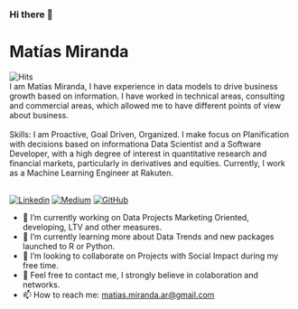 ### Hi there 👋

# Matías Miranda
<img src="https://hitcounter.pythonanywhere.com/count/tag.svg?url=https%3A%2F%2Fgithub.com%2FMatiasArgentina" alt="Hits">
<br>
I am Matías Miranda, I have experience in data models to drive business growth based on information. I have worked in technical areas, consulting and commercial areas, which allowed me to have different points of view about business.
<br> <br>
Skills: I am Proactive, Goal Driven, Organized. I make focus on Planification with decisions based on informationa Data Scientist and a Software Developer, with a high degree of interest in quantitative  research and financial markets, particularly in derivatives and equities. Currently, I work as a Machine Learning Engineer at Rakuten. <br/>
<br>

[![Linkedin](https://img.shields.io/badge/-LinkedIn-blue?logo=Linkedin&logoColor=white&link=https://www.linkedin.com/in/matias-miranda/?locale=en_US)](https://www.linkedin.com/in/matias-miranda/?locale=en_US)
[![Medium](https://img.shields.io/badge/Gitlab-Link-orange)](https://gitlab.com/m.miranda)
[![GitHub](https://img.shields.io/github/followers/matiasargentina?label=follow&style=social)](https://github.com/matiasargentina)

- 🔭 I’m currently working on Data Projects Marketing Oriented, developing, LTV and other measures.
- 🌱 I’m currently learning more about Data Trends and new packages launched to R or Python.
- 👯 I’m looking to collaborate on Projects with Social Impact during my free time.
- 💬 Feel free to contact me, I strongly believe in colaboration and networks. 
- 📫 How to reach me: matias.miranda.ar@gmail.com

<!--
- 😄 Pronouns: ...
- ⚡ Fun fact: ...
[![Top Langs](https://github-readme-stats.vercel.app/api/top-langs/?username=MatiasArgentina&layout=compact&count_private=true)](https://github.com/MatiasArgentina/github-readme-stats)
-->

<!---
_Last updated: 2020.09.27_
--->
